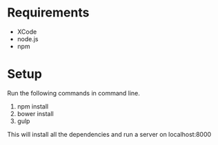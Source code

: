 # Requirements
* XCode
* node.js
* npm


# Setup
Run the following commands in command line.

1. npm install
2. bower install
3. gulp

This will install all the dependencies and run a server on localhost:8000